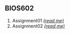 

## BIOS602

1. Assignment01 [*(read me)*](https://heartofsaigon.github.io/coursework/BIOS602/05-assignment/01/assignment1S.html)
2.  Assignment02 [*(read me)*](https://heartofsaigon.github.io/coursework/BIOS602/05-assignment/02/answer_BIOS602Assignment2.html)

